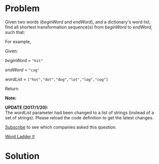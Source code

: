 
# Problem

Given two words (_beginWord_ and _endWord_), and a dictionary's word list,
find all shortest transformation sequence(s) from _beginWord_ to _endWord_,
such that:

For example,

Given:

_beginWord_ = `"hit"`

_endWord_ = `"cog"`

_wordList_ = `["hot","dot","dog","lot","log","cog"]`

Return

**Note:**  

**UPDATE (2017/1/20):**  
The _wordList_ parameter had been changed to a list of strings (instead of a
set of strings). Please reload the code definition to get the latest changes.

[Subscribe](/subscribe/) to see which companies asked this question.



[Word Ladder II](https://leetcode.com/problems/word-ladder-ii)

# Solution



